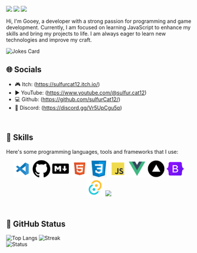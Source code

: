 <a href="#"><img src="https://komarev.com/ghpvc/?username=Gooey12&label=Visitors" /></a>
<a href="https://gooey12.vercel.app"><img src="https://img.shields.io/badge/Gooey12-blue" /></a> <img src="https://img.shields.io/badge/OS-Windows-Windows?logo=windows&labelColor=gray&logoColor=white&color=007ec6"/>

Hi, I'm Gooey, a developer with a strong passion for programming and game development. Currently, I am focused on learning JavaScript to enhance my skills and bring my projects to life. I am always eager to learn new technologies and improve my craft.

![Jokes Card](https://readme-jokes.vercel.app/api?theme=tokyonight)

## 🌐 Socials

- 🎮 Itch: (https://sulfurcat12.itch.io/)
- ▶️ YouTube: (https://www.youtube.com/@sulfur.cat12)
- 💻 Github: (https://github.com/sulfurCat12/)  
- 💬 Discord: (https://discord.gg/Vr5UpCgu5p)

<br>

## 🎯 Skills
Here's some programming languages, tools and frameworks that I use:

<p align="center">
<a href="https://code.visualstudio.com"><img src="https://raw.githubusercontent.com/nthnn/nthnn/main/assets/ic-visual-studio-code.png" width="48" /></a>
<a href="https://github.com/"><img src="https://raw.githubusercontent.com/nthnn/nthnn/main/assets/ic-github.png" width="48" /></a>
<a href="https://markdownguide.org/"><img src="https://raw.githubusercontent.com/nthnn/nthnn/main/assets/ic-markdown.png" width="48" /></a>
<a href="https://html5.org"><img src="https://raw.githubusercontent.com/nthnn/nthnn/main/assets/ic-html5.png" width="48" /></a>
<a href="https://www.css3.com"><img src="https://raw.githubusercontent.com/nthnn/nthnn/main/assets/ic-css3.png" width="48" /></a>
<a href="https://www.javascript.com"><img src="https://raw.githubusercontent.com/nthnn/nthnn/main/assets/ic-js.png" width="48" /></a>
<a href="https://vuejs.org/"><img src="https://raw.githubusercontent.com/nthnn/nthnn/main/assets/ic-vue.png" width="48" /></a>
<a href="https://vercel.com/"><img src="https://raw.githubusercontent.com/nthnn/nthnn/main/assets/ic-vercel.png" width="48" /></a>
<a href="https://getbootstrap.com/"><img src="https://raw.githubusercontent.com/nthnn/nthnn/main/assets/ic-bootstrap.png" width="48" /></a>
<a href="https://tauri.app/"><img src="https://raw.githubusercontent.com/CaptGooey12/CaptGooey12/main/Icons/tauri_icon.png" width="48" /></a>
<a href="https://coffeescript.org/" ><img src="https://raw.githubusercontent.com/Gooey12/Gooey12/main/Icons/coffeescript_icon.png" width="48" /></a>
</p>

<br>

## 📶 GitHub Status
 ![Top Langs](https://github-readme-stats.vercel.app/api/top-langs/?username=Gooey12&layout=compact&theme=tokyonight&hide=css)
![Streak](https://github-readme-streak-stats.herokuapp.com/?user=Gooey12&theme=tokyonight)
<br>
![Status](https://github-readme-stats.vercel.app/api?username=Gooey12&theme=tokyonight&show_icons=true)
